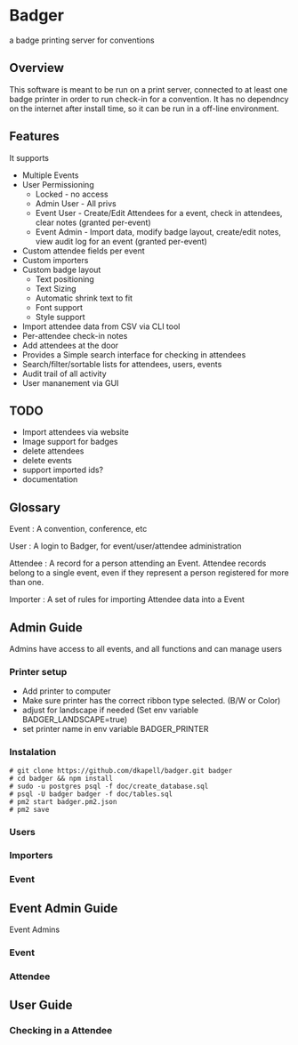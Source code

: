 # Badger
a badge printing server for conventions

## Overview
This software is meant to be run on a print server, connected to at least one badge printer in order to run check-in for a convention.  It has no dependncy on the internet after install time, so it can be run in a off-line environment.

## Features
It supports
* Multiple Events
* User Permissioning
    * Locked - no access
    * Admin User - All privs
    * Event User - Create/Edit Attendees for a event, check in attendees, clear notes (granted per-event)
    * Event Admin - Import data, modify badge layout, create/edit notes, view audit log for an event (granted per-event)
* Custom attendee fields per event
* Custom importers
* Custom badge layout
    * Text positioning
    * Text Sizing
    * Automatic shrink text to fit
    * Font support
    * Style support
* Import attendee data from CSV via CLI tool
* Per-attendee check-in notes
* Add attendees at the door
* Provides a Simple search interface for checking in attendees
* Search/filter/sortable lists for attendees, users, events
* Audit trail of all activity
* User mananement via GUI


## TODO
* Import attendees via website
* Image support for badges
* delete attendees
* delete events
* support imported ids?
* documentation

## Glossary

Event
: A convention, conference, etc

User
: A login to Badger, for event/user/attendee administration

Attendee
: A record for a person attending an Event.  Attendee records belong to a single event, even if they represent a person registered for more than one.

Importer
: A set of rules for importing Attendee data into a Event

## Admin Guide
Admins have access to all events, and all functions and can manage users

### Printer setup
* Add printer to computer
* Make sure printer has the correct ribbon type selected. (B/W or Color)
* adjust for landscape if needed (Set env variable BADGER_LANDSCAPE=true)
* set printer name in env variable BADGER_PRINTER

### Instalation
```
# git clone https://github.com/dkapell/badger.git badger
# cd badger && npm install
# sudo -u postgres psql -f doc/create_database.sql
# psql -U badger badger -f doc/tables.sql
# pm2 start badger.pm2.json
# pm2 save
```
### Users
### Importers
### Event

## Event Admin Guide
Event Admins
### Event
### Attendee

## User Guide
### Checking in a Attendee
